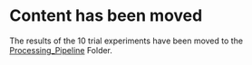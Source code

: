 # Content has been moved
The results of the 10 trial experiments have been moved to the [Processing_Pipeline](../../Processing_Pipeline) Folder.